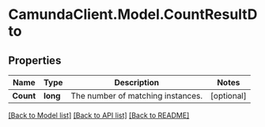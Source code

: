 # CamundaClient.Model.CountResultDto
## Properties

Name | Type | Description | Notes
------------ | ------------- | ------------- | -------------
**Count** | **long** | The number of matching instances. | [optional] 

[[Back to Model list]](../README.md#documentation-for-models) [[Back to API list]](../README.md#documentation-for-api-endpoints) [[Back to README]](../README.md)

